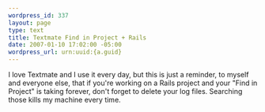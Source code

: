 ```yaml
--- 
wordpress_id: 337
layout: page
type: text
title: Textmate Find in Project + Rails
date: 2007-01-10 17:02:00 -05:00
wordpress_url: urn:uuid:{a.guid}
---
```

<p>I love Textmate and I use it every day, but this is just a reminder, to myself and everyone else, that if you're working on a Rails project and your "Find in Project" is taking forever, don't forget to delete your log files.  Searching those kills my machine every time.</p>
